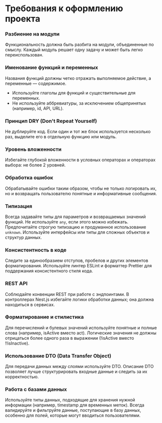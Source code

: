 # Требования к оформлению проекта

### Разбиение на модули

Функциональность должна быть разбита на модули, объединенные по смыслу. Каждый модуль решает одну задачу и может быть легко переиспользован.

### Именование функций и переменных

Названия функций должны четко отражать выполняемое действие, а переменные — содержимое. 
* Используйте глаголы для функций и существительные для переменных.
* Не используйте аббревиатуры, за исключением общепринятых (например, id, API, URL).

### Принцип DRY (Don't Repeat Yourself)

Не дублируйте код. Если один и тот же блок используется несколько раз, выделите его в отдельную функцию или модуль.

### Уровень вложенности

Избегайте глубокой вложенности в условных операторах и операторах выбора: не более 2 уровней.

### Обработка ошибок

Обрабатывайте ошибки таким образом, чтобы не только логировать их, но и возвращать пользователю понятные и информативные сообщения.

### Типизация

Всегда задавайте типы для параметров и возвращаемых значений функций. Не используйте `any`, если этого можно избежать. Предпочитайте строгую типизацию и продуманное использование `unknown`.
Используйте интерфейсы или типы для сложных объектов и структур данных.

### Консистентность в коде

Следите за единообразием отступов, пробелов и других элементов форматирования. Используйте линтер ESLint и форматтер Prettier для поддержания консистентного стиля кода.

### REST API

Соблюдайте конвенции REST при работе с эндпоинтами.
В контроллерах Nest.js избегайте логики обработки данных; она должна находиться в сервисах.

### Форматирование и стилистика

Для перечислений и булевых значений используйте понятные и полные слова (например, isActive вместо act).
Логические значения не должны отрицаться более одного раза в выражении (!isActive вместо !!isInactive).

### Использование DTO (Data Transfer Object)

Для передачи данных между слоями используйте DTO. Описание DTO позволяет лучше структурировать входные данные и следить за их корректностью.

### Работа с базами данных

Используйте типы данных, подходящие для хранения нужной информации (например, timestamp для временных меток).
Всегда валидируйте и фильтруйте данные, поступающие в базу данных, особенно для полей, которые могут вводиться пользователями.